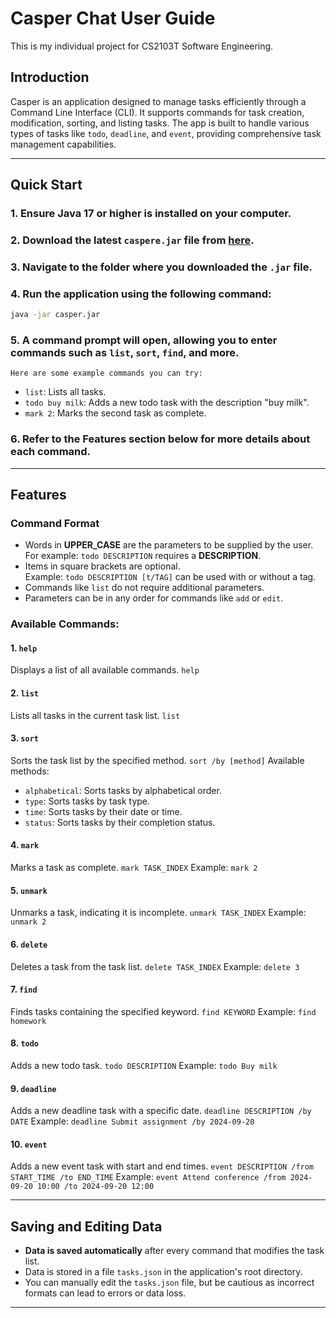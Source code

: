 # Casper Chat User Guide

This is my individual project for CS2103T Software Engineering. 

## Introduction

Casper is an application designed to manage tasks efficiently through a Command Line Interface (CLI). It supports 
commands for task creation, modification, sorting, and listing tasks. The app is built to handle various types of 
tasks like `todo`, `deadline`, and `event`, providing comprehensive task management capabilities.

---
## Quick Start
### 1. Ensure Java 17 or higher is installed on your computer.
### 2. Download the latest `caspere.jar` file from [here](#).
### 3. Navigate to the folder where you downloaded the `.jar` file.
### 4. Run the application using the following command:
```bash
java -jar casper.jar
```
### 5. A command prompt will open, allowing you to enter commands such as `list`, `sort`, `find`, and more.
    Here are some example commands you can try:
- `list`: Lists all tasks.
- `todo buy milk`: Adds a new todo task with the description "buy milk".
- `mark 2`: Marks the second task as complete.
### 6. Refer to the Features section below for more details about each command.

---

## Features

### Command Format
- Words in **UPPER_CASE** are the parameters to be supplied by the user.  
  For example: `todo DESCRIPTION` requires a **DESCRIPTION**.
- Items in square brackets are optional.  
  Example: `todo DESCRIPTION [t/TAG]` can be used with or without a tag.
- Commands like `list` do not require additional parameters.
- Parameters can be in any order for commands like `add` or `edit`.

### Available Commands:

#### 1. `help`
Displays a list of all available commands.
`help`

#### 2. `list`
Lists all tasks in the current task list.
`list`

#### 3. `sort`
Sorts the task list by the specified method.
`sort /by [method]`
Available methods:
- `alphabetical`: Sorts tasks by alphabetical order.
- `type`: Sorts tasks by task type.
- `time`: Sorts tasks by their date or time.
- `status`: Sorts tasks by their completion status.

#### 4. `mark`
Marks a task as complete.
`mark TASK_INDEX`
Example:
`mark 2`

#### 5. `unmark`
Unmarks a task, indicating it is incomplete.
`unmark TASK_INDEX`
Example:
`unmark 2`

#### 6. `delete`
Deletes a task from the task list.
`delete TASK_INDEX`
Example:
`delete 3`

#### 7. `find`
Finds tasks containing the specified keyword.
`find KEYWORD`
Example:
`find homework`

#### 8. `todo`
Adds a new todo task.
`todo DESCRIPTION`
Example:
`todo Buy milk`

#### 9. `deadline`
Adds a new deadline task with a specific date.
`deadline DESCRIPTION /by DATE`
Example:
`deadline Submit assignment /by 2024-09-20`

#### 10. `event`
Adds a new event task with start and end times.
`event DESCRIPTION /from START_TIME /to END_TIME`
Example:
`event Attend conference /from 2024-09-20 10:00 /to 2024-09-20 12:00`

---

## Saving and Editing Data

- **Data is saved automatically** after every command that modifies the task list.
- Data is stored in a file `tasks.json` in the application's root directory.
- You can manually edit the `tasks.json` file, but be cautious as incorrect formats can lead to errors or data loss.

---
